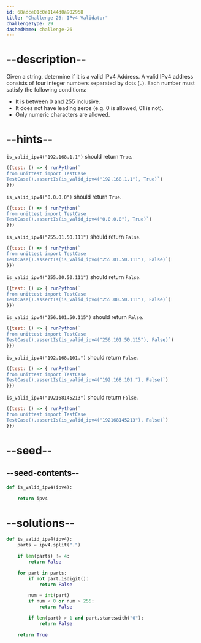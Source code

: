 ```yaml
---
id: 68adce01c0e1144d0a902958
title: "Challenge 26: IPv4 Validator"
challengeType: 29
dashedName: challenge-26
---
```


# --description--

Given a string, determine if it is a valid IPv4 Address. A valid IPv4 address consists of four integer numbers separated by dots (`.`). Each number must satisfy the following conditions:

- It is between 0 and 255 inclusive.
- It does not have leading zeros (e.g. 0 is allowed, 01 is not).
- Only numeric characters are allowed.

# --hints--

`is_valid_ipv4("192.168.1.1")` should return `True`.

```js
({test: () => { runPython(`
from unittest import TestCase
TestCase().assertIs(is_valid_ipv4("192.168.1.1"), True)`)
}})
```

`is_valid_ipv4("0.0.0.0")` should return `True`.

```js
({test: () => { runPython(`
from unittest import TestCase
TestCase().assertIs(is_valid_ipv4("0.0.0.0"), True)`)
}})
```

`is_valid_ipv4("255.01.50.111")` should return `False`.

```js
({test: () => { runPython(`
from unittest import TestCase
TestCase().assertIs(is_valid_ipv4("255.01.50.111"), False)`)
}})
```

`is_valid_ipv4("255.00.50.111")` should return `False`.

```js
({test: () => { runPython(`
from unittest import TestCase
TestCase().assertIs(is_valid_ipv4("255.00.50.111"), False)`)
}})
```

`is_valid_ipv4("256.101.50.115")` should return `False`.

```js
({test: () => { runPython(`
from unittest import TestCase
TestCase().assertIs(is_valid_ipv4("256.101.50.115"), False)`)
}})
```

`is_valid_ipv4("192.168.101.")` should return `False`.

```js
({test: () => { runPython(`
from unittest import TestCase
TestCase().assertIs(is_valid_ipv4("192.168.101."), False)`)
}})
```

`is_valid_ipv4("192168145213")` should return `False`.

```js
({test: () => { runPython(`
from unittest import TestCase
TestCase().assertIs(is_valid_ipv4("192168145213"), False)`)
}})
```

# --seed--

## --seed-contents--

```py
def is_valid_ipv4(ipv4):

    return ipv4
```

# --solutions--

```py
def is_valid_ipv4(ipv4):
    parts = ipv4.split(".")    

    if len(parts) != 4:
        return False

    for part in parts:
        if not part.isdigit():
            return False

        num = int(part)
        if num < 0 or num > 255:
            return False

        if len(part) > 1 and part.startswith("0"):
            return False

    return True
```
